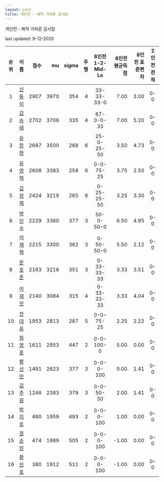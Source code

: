 ```yaml
---
layout: post
title: 개인전 - 해적 가파른 감시탑
---
```



개인전 - 해적 가파른 감시탑


last updated: 9-12-2020

| 순위 | 이름 | 점수 | mu | sigma | 주행 | 8인전 1-2-Mid-Lo | 8인전 평균득점 | 8인전 표준편차 | 2인전 전적 |
|:---:|:---:|---:|---:|---:|---:|:---:|---:|---:|:---:|
| 1 | [신동이](../shindongi) | 2907 | 3970 | 354 | 4 | 33-33-33-0 | 7.00 | 3.00 | 0-0 |
| 2 | [김승태](../gimseungtae) | 2702 | 3708 | 335 | 4 | 67-0-0-33 | 7.00 | 5.20 | 0-0 |
| 3 | [유창현](../yuchanghyeon) | 2697 | 3500 | 268 | 6 | 25-0-25-50 | 3.50 | 4.73 | 0-0 |
| 4 | [유영혁](../yuyeonghyeok) | 2608 | 3383 | 258 | 6 | 0-0-75-25 | 3.75 | 2.50 | 0-0 |
| 5 | [김정제](../gimjeongje) | 2424 | 3219 | 265 | 6 | 0-25-25-50 | 3.25 | 3.30 | 0-0 |
| 6 | [박인수](../bakinsu) | 2229 | 3360 | 377 | 3 | 50-0-50-0 | 6.50 | 4.95 | 0-0 |
| 7 | [이재혁](../ijaehyeok) | 2215 | 3300 | 362 | 3 | 0-50-50-0 | 5.50 | 2.12 | 0-0 |
| 8 | [문호준](../munhojun) | 2163 | 3216 | 351 | 3 | 0-33-33-33 | 3.33 | 3.51 | 0-0 |
| 9 | [이재인](../ijaein) | 2140 | 3084 | 315 | 4 | 0-33-33-33 | 3.33 | 4.04 | 0-0 |
| 10 | [전대웅](../jeondaewoong) | 1953 | 2813 | 287 | 5 | 0-0-75-25 | 2.25 | 2.22 | 0-0 |
| 11 | [최영훈](../choiyeonghun) | 1611 | 2953 | 447 | 2 | 0-0-100-0 | 5.00 | 0.00 | 0-0 |
| 12 | [황선민](../hwangseongmin) | 1491 | 2623 | 377 | 3 | 0-0-0-100 | 0.00 | 1.41 | 0-0 |
| 13 | [김주원](../gimjuwon) | 1248 | 2383 | 379 | 3 | 0-0-50-50 | 2.00 | 1.41 | 0-0 |
| 14 | [박지호](../bakjiho) | 480 | 1959 | 493 | 2 | 0-0-0-100 | 1.00 | 0.00 | 0-0 |
| 15 | [권순민](../gweonsoonmin) | 474 | 1989 | 505 | 2 | 0-0-0-100 | -1.00 | 0.00 | 0-0 |
| 16 | [황인호](../hwanginho) | 380 | 1912 | 511 | 2 | 0-0-0-100 | -1.00 | 0.00 | 0-0 |
